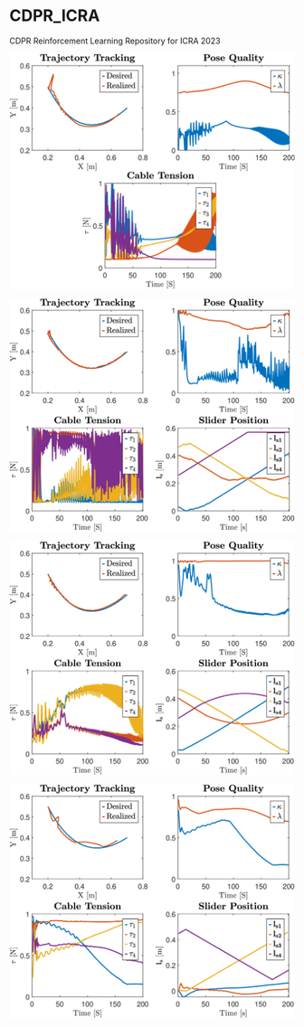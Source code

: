 # CDPR_ICRA
CDPR Reinforcement Learning Repository for ICRA 2023


![Alt text](https://github.com/ameyarsalvi/CDPR_ICRA/blob/main/ResultsOnlyT.jpg "Only Tension")

![Alt text](https://github.com/ameyarsalvi/CDPR_ICRA/blob/main/ResultsE2E.jpg "E2E")

![Alt text](https://github.com/ameyarsalvi/CDPR_ICRA/blob/main/ResultsOptimT.jpg "Decoupled Tension")

![Alt text](https://github.com/ameyarsalvi/CDPR_ICRA/blob/main/ResultsFinalDecoup.jpg "Decoupled Tension and RR")
